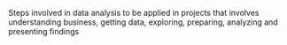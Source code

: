 Steps involved in data analysis to be applied
in projects that involves understanding business,
getting data, exploring, preparing, analyzing
and presenting findings
